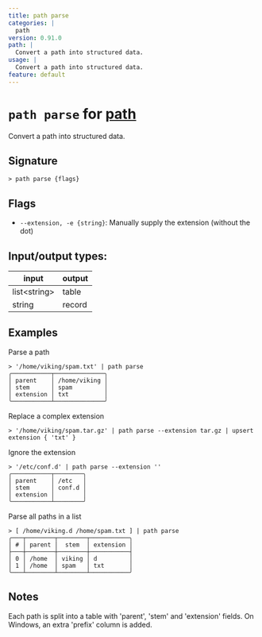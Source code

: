 ```yaml
---
title: path parse
categories: |
  path
version: 0.91.0
path: |
  Convert a path into structured data.
usage: |
  Convert a path into structured data.
feature: default
---
```

<!-- This file is automatically generated. Please edit the command in https://github.com/nushell/nushell instead. -->

# `path parse` for [path](/commands/categories/path.md)

<div class='command-title'>Convert a path into structured data.</div>

## Signature

```> path parse {flags} ```

## Flags

 -  `--extension, -e {string}`: Manually supply the extension (without the dot)


## Input/output types:

| input        | output |
| ------------ | ------ |
| list\<string\> | table  |
| string       | record |
## Examples

Parse a path
```nu
> '/home/viking/spam.txt' | path parse
╭───────────┬──────────────╮
│ parent    │ /home/viking │
│ stem      │ spam         │
│ extension │ txt          │
╰───────────┴──────────────╯
```

Replace a complex extension
```nu
> '/home/viking/spam.tar.gz' | path parse --extension tar.gz | upsert extension { 'txt' }

```

Ignore the extension
```nu
> '/etc/conf.d' | path parse --extension ''
╭───────────┬────────╮
│ parent    │ /etc   │
│ stem      │ conf.d │
│ extension │        │
╰───────────┴────────╯
```

Parse all paths in a list
```nu
> [ /home/viking.d /home/spam.txt ] | path parse
╭───┬────────┬────────┬───────────╮
│ # │ parent │  stem  │ extension │
├───┼────────┼────────┼───────────┤
│ 0 │ /home  │ viking │ d         │
│ 1 │ /home  │ spam   │ txt       │
╰───┴────────┴────────┴───────────╯

```

## Notes
Each path is split into a table with 'parent', 'stem' and 'extension' fields.
On Windows, an extra 'prefix' column is added.